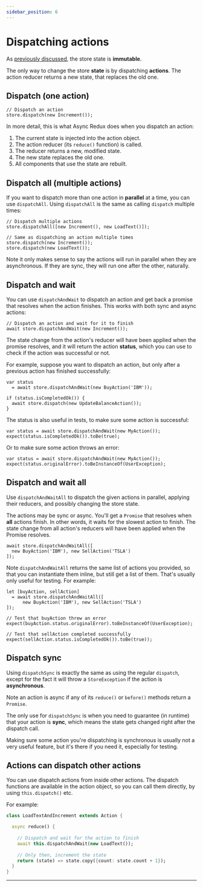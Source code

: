 ```yaml
---
sidebar_position: 6
---
```


# Dispatching actions

As [previously discussed](./store-and-state#immutable-state), the store state is **immutable**.

The only way to change the store **state** is by dispatching **actions**.
The action reducer returns a new state, that replaces the old one.

## Dispatch (one action)

```tsx
// Dispatch an action
store.dispatch(new Increment());
```

In more detail, this is what Async Redux does when you dispatch an action:

1. The current state is injected into the action object.
2. The action reducer (its `reduce()` function) is called.
3. The reducer returns a new, modified state.
4. The new state replaces the old one.
5. All components that use the state are rebuilt.

## Dispatch all (multiple actions)

If you want to dispatch more than one action in **parallel** at a time, you can use `dispatchAll`.
Using `dispatchAll` is the same as calling `dispatch` multiple times:

```tsx
// Dispatch multiple actions
store.dispatchAll([new Increment(), new LoadText()]);

// Same as dispatching an action multiple times
store.dispatch(new Increment());
store.dispatch(new LoadText());
```

Note it only makes sense to say the actions will run in parallel when they are asynchronous.
If they are sync, they will run one after the other, naturally.

## Dispatch and wait

You can use `dispatchAndWait` to dispatch an action and get back a promise that resolves when the
action finishes. This works with both sync and async actions:

```tsx
// Dispatch an action and wait for it to finish
await store.dispatchAndWait(new Increment());
```

The state change from the action's reducer will have been applied when the promise
resolves, and it will return the action **status**,
which you can use to check if the action was successful or not.

For example, suppose you want to dispatch an action,
but only after a previous action has finished successfully:

```tsx
var status 
  = await store.dispatchAndWait(new BuyAction('IBM'));

if (status.isCompletedOk()) {
  await store.dispatch(new UpdateBalanceAction());
}
```

The status is also useful in tests, to make sure some action is successful:

```tsx
var status = await store.dispatchAndWait(new MyAction());
expect(status.isCompletedOk()).toBe(true);
```

Or to make sure some action throws an error:

```tsx
var status = await store.dispatchAndWait(new MyAction());
expect(status.originalError).toBeInstanceOf(UserException);
```

## Dispatch and wait all

Use `dispatchAndWaitAll` to dispatch the given actions in parallel, applying their reducers,
and possibly changing the store state.

The actions may be sync or async. You'll get a `Promise` that resolves when **all** actions finish.
In other words, it waits for the slowest action to finish.
The state change from all action's reducers will have been applied when the Promise resolves.

```tsx
await store.dispatchAndWaitAll([
  new BuyAction('IBM'), new SellAction('TSLA')
]);
```

Note `dispatchAndWaitAll` returns the same list of actions you provided,
so that you can instantiate them inline, but still get a list of them.
That's usually only useful for testing. For example:

```tsx
let [buyAction, sellAction] 
  = await store.dispatchAndWaitAll([
      new BuyAction('IBM'), new SellAction('TSLA')
]);

// Test that buyAction threw an error 
expect(buyAction.status.originalError).toBeInstanceOf(UserException);

// Test that sellAction completed successfully 
expect(sellAction.status.isCompletedOk()).toBe(true)); 
```

## Dispatch sync

Using `dispatchSync` is exactly the same as using the regular `dispatch`,
except for the fact it will throw a `StoreException` if the action is **asynchronous**.

Note an action is async if any of its `reduce()` or `before()` methods return a `Promise`.

The only use for `dispatchSync` is when you need to guarantee (in runtime) that your
action is **sync**, which means the state gets changed right after the dispatch call.

Making sure some action you're dispatching is synchronous is usually not a very useful feature,
but it's there if you need it, especially for testing.
             
## Actions can dispatch other actions

You can use dispatch actions from inside other actions. The dispatch functions are available
in the action object, so you can call them directly, by using `this.dispatch()` etc.

For example:

```dart
class LoadTextAndIncrement extends Action {

  async reduce() {
  
    // Dispatch and wait for the action to finish   
    await this.dispatchAndWait(new LoadText());
    
    // Only then, increment the state
    return (state) => state.copy({count: state.count + 1});  
  }
}
```

<hr></hr>
